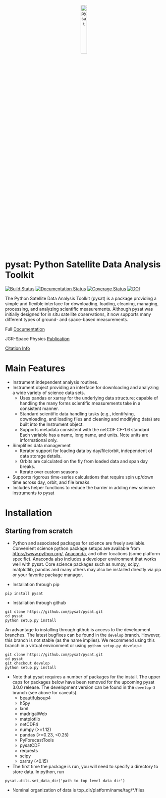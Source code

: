 <div align="center">
        <img height="0" width="0px">
        <img width="20%" src="/logo.png" alt="pysat" title="pysat"</img>
</div>

# pysat: Python Satellite Data Analysis Toolkit
[![Build Status](https://travis-ci.org/pysat/pysat.svg?branch=master)](https://travis-ci.org/pysat/pysat)
[![Documentation Status](https://readthedocs.org/projects/pysat/badge/?version=latest)](http://pysat.readthedocs.io/en/latest/?badge=latest)
[![Coverage Status](https://coveralls.io/repos/github/pysat/pysat/badge.svg?branch=master)](https://coveralls.io/github/pysat/pysat?branch=master)
[![DOI](https://zenodo.org/badge/33449914.svg)](https://zenodo.org/badge/latestdoi/33449914)


The Python Satellite Data Analysis Toolkit (pysat) is a package providing a simple and flexible interface
for downloading, loading, cleaning, managing, processing, and analyzing scientific
measurements. Although pysat was initially designed for in situ satellite observations, it now supports many different types of ground- and space-based measurements.

Full [Documentation](http://pysat.readthedocs.io/en/latest/index.html)

JGR-Space Physics [Publication](https://doi.org/10.1029/2018JA025297)

[Citation Info](https://pysat.readthedocs.io/en/latest/citing.html)

# Main Features
* Instrument independent analysis routines.
* Instrument object providing an interface for downloading and analyzing a wide variety of science data sets.
  * Uses pandas or xarray for the underlying data structure;
  capable of handling the many forms scientific measurements take in a consistent manner.
  * Standard scientific data handling tasks (e.g., identifying, downloading,
  and loading files and cleaning and modifying data) are built into the
  Instrument object.
  * Supports metadata consistent with the netCDF CF-1.6 standard. Each variable
  has a name, long name, and units. Note units are informational only.
* Simplifies data management
  * Iterator support for loading data by day/file/orbit, independent of data storage details.
  * Orbits are calculated on the fly from loaded data and span day breaks.
  * Iterate over custom seasons
* Supports rigorous time-series calculations that require spin up/down time across day, orbit, and file breaks.
* Includes helper functions to reduce the barrier in adding new science instruments to pysat

# Installation
## Starting from scratch
* Python and associated packages for science are freely available. Convenient science python package setups are available from https://www.python.org/, [Anaconda](https://www.anaconda.com/distribution/), and other locations (some platform specific). Anaconda also includes a developer environment that works well with pysat. Core science packages such as numpy, scipy, matplotlib, pandas and many others may also be installed directly via pip or your favorite package manager.

* Installation through pip
```
pip install pysat
```
* Installation through github
```
git clone https://github.com/pysat/pysat.git
cd pysat
python setup.py install
```
An advantage to installing through github is access to the development branches.  The latest bugfixes can be found in the ``develop`` branch.   However, this branch is not stable (as the name implies). We recommend using this branch in a virtual environment or using `python setup.py develop`.::
```
git clone https://github.com/pysat/pysat.git
cd pysat
git checkout develop
python setup.py install
```
* Note that pysat requires a number of packages for the install.  The upper caps for packages below have been removed for the upcoming pysat 3.0.0 release. The development version can be found in the ``develop-3`` branch (see above for caveats).
  * beautifulsoup4
  * h5py
  * lxml
  * madrigalWeb
  * matplotlib
  * netCDF4
  * numpy (>=1.12)
  * pandas (>=0.23, <0.25)
  * PyForecastTools
  * pysatCDF
  * requests
  * scipy
  * xarray (<0.15)
* The first time the package is run, you will need to specify a directory to store data. In python, run
```
pysat.utils.set_data_dir('path to top level data dir')
```
  * Nominal organization of data is top_dir/platform/name/tag/*/files
